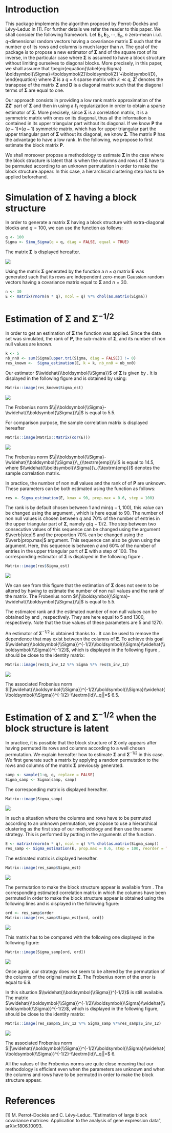 Introduction
============

This package implements the algorithm proposed by Perrot-Dockès and Lévy-Leduc in \[1\]. For further details we refer the reader to this paper. We shall consider the following framework. Let **E**<sub>1</sub>, **E**<sub>2</sub>, ⋯, **E**<sub>*n*</sub>, *n* zero-mean i.i.d. *q*-dimensional random vectors having a covariance matrix **Σ** such that the number *q* of its rows and columns is much larger than *n*. The goal of the package is to propose a new estimator of **Σ** and of the square root of its inverse, in the particular case where **Σ** is assumed to have a block structure without limiting ourselves to diagonal blocks. More precisely, in this paper, we shall assume that
\begin{equation}\label{eq:Sigma}
\boldsymbol{\Sigma}=\boldsymbol{Z}\boldsymbol{Z}'+\boldsymbol{D},
\end{equation}
where **Z** is a *q* × *k* sparse matrix with *k* ≪ *q*, **Z**′ denotes the transpose of the matrix **Z** and **D** is a diagonal matrix such that the diagonal terms of **Σ** are equal to one.

Our approach consists in providing a low rank matrix approximation of the **ZZ**′ part of **Σ** and then in using a ℓ<sub>1</sub> regularization in order to obtain a sparse estimator of **Σ**. More precisely, since **Σ** is a correlation matrix, it is a symmetric matrix with ones on its diagonal, thus all the information is contained in its upper triangular part without its diagonal. If we know **P** the (*q* − 1)×(*q* − 1) symmetric matrix, which has for upper triangular part the upper triangular part of **Σ** without its diagonal, we know **Σ**. The matrix **P** has the advantage to have a low rank. In the following, we propose to first estimate the block matrix **P**.

We shall moreover propose a methodology to estimate **Σ** in the case where the block structure is latent that is when the columns and rows of **Σ** have to be permuted according to an unknown permutation in order to make the block structure appear. In this case, a hierarchical clustering step has to be applied beforehand.

Simulation of **Σ** having a block structure
============================================

In order to generate a matrix **Σ** having a block structure with extra-diagonal blocks and *q* = 100, we can use the function as follows:

``` r
q <- 100
Sigma <- Simu_Sigma(q = q, diag = FALSE, equal = TRUE)
```

The matrix **Σ** is displayed hereafter.

![](README_files/figure-markdown_github/fig0-1.png)

Using the matrix **Σ** generated by the function a *n* × *q* matrix **E** was generated such that its rows are independent zero-mean Gaussian random vectors having a covariance matrix equal to **Σ** and *n* = 30.

``` r
n <- 30
E <- matrix(rnorm(n * q), ncol = q) %*% chol(as.matrix(Sigma))
```

Estimation of **Σ** and **Σ**<sup>−1/2</sup>
============================================

In order to get an estimation of **Σ** the function was applied. Since the data set was simulated, the rank of **P**, the sub-matrix of **Σ**, and its number of non null values are known.

``` r
k <- 5
nb_nn0 <- sum(Sigma[upper.tri(Sigma, diag = FALSE)] != 0)
res_known <-  Sigma_estimation(E, k = k, nb_nn0 = nb_nn0)
```

Our estimator $\\widehat{\\boldsymbol{\\Sigma}}$ of **Σ** is given by . It is displayed in the following figure and is obtained by using:

``` r
Matrix::image(res_known$Sigma_est)
```

![](README_files/figure-markdown_github/fig1-1.png)

The Frobenius norm $\\|\\boldsymbol{\\Sigma}-\\widehat{\\boldsymbol{\\Sigma}}\\|$ is equal to 5.5.

For comparison purpose, the sample correlation matrix is displayed hereafter

``` r
Matrix::image(Matrix::Matrix(cor(E)))
```

![](README_files/figure-markdown_github/fig2-1.png)

The Frobenius norm $\\|\\boldsymbol{\\Sigma}-\\widehat{\\boldsymbol{\\Sigma}}\_{\\textrm{emp}}\\|$ is equal to 14.5, where $\\widehat{\\boldsymbol{\\Sigma}}\_{\\textrm{emp}}$ denotes the sample correlation matrix.

In practice, the number of non null values and the rank of of **P** are unknown. These parameters can be both estimated using the function as follows:

``` r
res <- Sigma_estimation(E, kmax = 90, prop.max = 0.6, step = 100)
```

The rank is by default chosen between 1 and min(*q* − 1, 100), this value can be changed using the argument , which is here equal to 90. The number of non null values is chosen between *q* and 70% of the number of entries in the upper triangular part of **Σ**, namely *q*(*q* − 1)/2. The step between two consecutive values of this sequence can be changed using the argument $\\verb|step|$ and the proportion 70% can be changed using the $\\verb|prop.max|$ argument. This sequence can also be given using the argument. Here, this sequence is between *q* and 60% of the number of entries in the upper triangular part of **Σ** with a step of 100. The corresponding estimator of **Σ** is displayed in the following figure .

``` r
Matrix::image(res$Sigma_est)
```

![](README_files/figure-markdown_github/fig3-1.png)

We can see from this figure that the estimation of **Σ** does not seem to be altered by having to estimate the number of non null values and the rank of the matrix. The Frobenius norm $\\|\\boldsymbol{\\Sigma}-\\widehat{\\boldsymbol{\\Sigma}}\\|$ is equal to 5.5.

The estimated rank and the estimated number of non null values can be obtained by and , respectively. They are here equal to 5 and 1300, respectively. Note that the true values of these parameters are 5 and 1270.

An estimator of **Σ**<sup>−1/2</sup> is obtained thanks to . It can be used to remove the dependence that may exist between the columns of **E**. To achieve this goal $\\widehat{\\boldsymbol{\\Sigma}}^{-1/2}\\boldsymbol{\\Sigma}\\widehat{\\boldsymbol{\\Sigma}}^{-1/2}$, which is displayed in the following figure , should be close to the identity matrix:

``` r
Matrix::image(res$S_inv_12 %*% Sigma %*% res$S_inv_12)
```

![](README_files/figure-markdown_github/fig3bis-1.png)

The associated Frobenius norm $||\\widehat{\\boldsymbol{\\Sigma}}^{-1/2}\\boldsymbol{\\Sigma}\\widehat{\\boldsymbol{\\Sigma}}^{-1/2}-\\textrm{Id}\_q||=$ 6.5.

Estimation of **Σ** and **Σ**<sup>−1/2</sup> when the block structure is latent
===============================================================================

In practice, it is possible that the block structure of **Σ** only appears after having permuted its rows and columns according to a well chosen permutation. We explain hereafter how to estimate **Σ** and **Σ**<sup>−1/2</sup> in this case. We first generate such a matrix by applying a random permutation to the rows and columns of the matrix **Σ** previously generated.

``` r
samp <- sample(1:q, q, replace = FALSE)
Sigma_samp <- Sigma[samp, samp]
```

The corresponding matrix is displayed hereafter.

``` r
Matrix::image(Sigma_samp)
```

![](README_files/figure-markdown_github/fig4-1.png)

In such a situation where the columns and rows have to be permuted according to an unknown permutation, we propose to use a hierarchical clustering as the first step of our methodology and then use the same strategy. This is performed by putting in the arguments of the function .

``` r
E <- matrix(rnorm(n * q), ncol = q) %*% chol(as.matrix(Sigma_samp))
res_samp <- Sigma_estimation(E, prop.max = 0.6, step = 100, reorder = TRUE)
```

The estimated matrix is displayed hereafter.

``` r
Matrix::image(res_samp$Sigma_est)
```

![](README_files/figure-markdown_github/fig5-1.png)

The permutation to make the block structure appear is available from . The corresponding estimated correlation matrix in which the columns have been permuted in order to make the block structure appear is obtained using the following lines and is displayed in the following figure:

``` r
ord <- res_samp$order
Matrix::image(res_samp$Sigma_est[ord, ord])
```

![](README_files/figure-markdown_github/fig6-1.png)

This matrix has to be compared with the following one displayed in the following figure:

``` r
Matrix::image(Sigma_samp[ord, ord])
```

![](README_files/figure-markdown_github/fig7-1.png)

Once again, our strategy does not seem to be altered by the permutation of the columns of the original matrix **Σ**. The Frobenius norm of the error is equal to 6.9.

In this situation $\\widehat{\\boldsymbol{\\Sigma}}^{-1/2}$ is still available. The matrix $\\widehat{\\boldsymbol{\\Sigma}}^{-1/2}\\boldsymbol{\\Sigma}\\widehat{\\boldsymbol{\\Sigma}}^{-1/2}$, which is displayed in the following figure, should be close to the identity matrix:

``` r
Matrix::image(res_samp$S_inv_12 %*% Sigma_samp %*%res_samp$S_inv_12)
```

![](README_files/figure-markdown_github/fig8-1.png)

The associated Frobenius norm $||\\widehat{\\boldsymbol{\\Sigma}}^{-1/2}\\boldsymbol{\\Sigma}\\widehat{\\boldsymbol{\\Sigma}}^{-1/2}-\\textrm{Id}\_q||=$ 6.

All the values of the Frobenius norms are quite close meaning that our methodology is efficient even when the parameters are unknown and when the columns and rows have to be permuted in order to make the block structure appear.

References
==========

\[1\] M. Perrot-Dockès and C. Lévy-Leduc. "Estimation of large block covariance matrices: Application to the analysis of gene expression data", arXiv:1806.10093.
